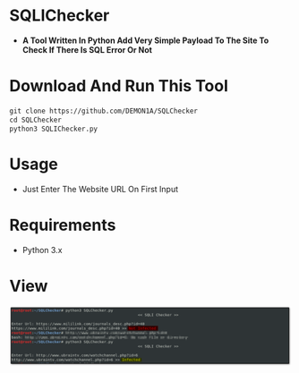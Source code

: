# SQLIChecker
- **A Tool Written In Python Add Very Simple Payload To The Site To Check If There Is SQL Error Or Not**
# Download And Run This Tool
```
git clone https://github.com/DEMON1A/SQLChecker
cd SQLChecker
python3 SQLIChecker.py
```
# Usage
- Just Enter The Website URL On First Input
# Requirements
- Python 3.x
# View
![](View/SQLI.png)
